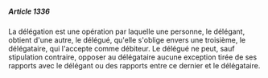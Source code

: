 ##### Article 1336

La délégation est une opération par laquelle une personne, le délégant, obtient d'une autre, le délégué, qu'elle s'oblige envers une troisième, le délégataire, qui l'accepte comme débiteur. Le délégué ne peut, sauf stipulation contraire, opposer au délégataire aucune exception tirée de ses rapports avec le délégant ou des rapports entre ce dernier et le délégataire.

